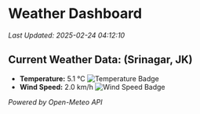 
# Weather Dashboard

_Last Updated: 2025-02-24 04:12:10_

## Current Weather Data: (Srinagar, JK)
- **Temperature:** 5.1 °C ![Temperature Badge](https://img.shields.io/badge/Temperature-Low%20Temp-blue)
- **Wind Speed:** 2.0 km/h ![Wind Speed Badge](https://img.shields.io/badge/Wind%20Speed-Light%20Wind-blue)

*Powered by Open-Meteo API*
